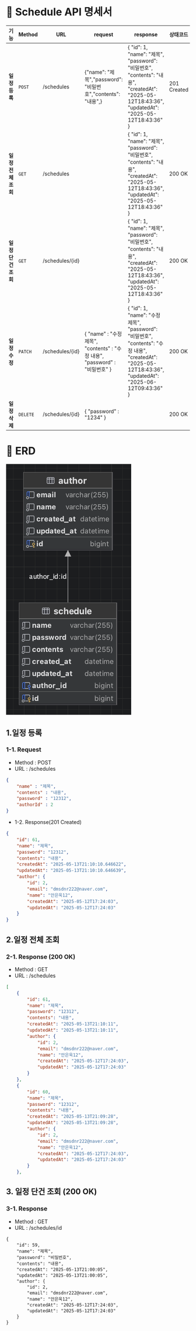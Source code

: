 # 📘 Schedule API 명세서

| 기능           | Method  | URL        | request                                                         | response                                                                                                                                       | 상태코드 |
|--------------|---------|------------|-----------------------------------------------------------------|------------------------------------------------------------------------------------------------------------------------------------------------|------|
| **일정등록**     | `POST`  | /schedules | {"name": "제목","password": "비밀번호","contents": "내용",}             | { "id": 1, "name": "제목", "password": "비밀번호", "contents": "내용", "createdAt": "2025-05-12T18:43:36", "updatedAt": "2025-05-12T18:43:36"  }       | 201 Created
| **일정 전체 조회** | `GET`   | /schedules |                                                                 | { "id": 1, "name": "제목", "password": "비밀번호", "contents": "내용", "createdAt": "2025-05-12T18:43:36", "updatedAt": "2025-05-12T18:43:36"  }       | 200 OK
| **일정 단건 조회** | `GET`   | /schedules/{id} |                                                                 | { "id": 1, "name": "제목", "password": "비밀번호", "contents": "내용", "createdAt": "2025-05-12T18:43:36", "updatedAt": "2025-05-12T18:43:36"  }       | 200 OK
| **일정 수정**    | `PATCH` | /schedules/{id} | { "name" : "수정 제목", "contents" : "수정 내용", "password" : "비밀번호" } | { "id": 1, "name": "수정 제목", "password": "비밀번호", "contents": "수정 내용", "createdAt": "2025-05-12T18:43:36", "updatedAt": "2025-06-12T09:43:36"  } | 200 OK
| **일정 삭제**    | `DELETE` |/schedules/{id} | { "password" : "1234" } |  | 200 OK

# 📘 ERD
![ERD](./images/ERD.png)

## 1.일정 등록
### 1-1. Request
- Method : POST
- URL : /schedules
```json
{
    "name" : "제목",
    "contents" : "내용",
    "password" : "12312",
    "authorId" : 2
}
```
- 1-2. Response(201 Created)

```json
{
    "id": 61,
    "name": "제목",
    "password": "12312",
    "contents": "내용",
    "createdAt": "2025-05-13T21:10:10.646622",
    "updatedAt": "2025-05-13T21:10:10.646639",
    "author": {
        "id": 2,
        "email": "dmsdnr222@naver.com",
        "name": "안은욱12",
        "createdAt": "2025-05-12T17:24:03",
        "updatedAt": "2025-05-12T17:24:03"
    }
}
```

## 2.일정 전체 조회
### 2-1. Response (200 OK)
- Method : GET
- URL : /schedules
```json
[
    {
        "id": 61,
        "name": "제목",
        "password": "12312",
        "contents": "내용",
        "createdAt": "2025-05-13T21:10:11",
        "updatedAt": "2025-05-13T21:10:11",
        "author": {
            "id": 2,
            "email": "dmsdnr222@naver.com",
            "name": "안은욱12",
            "createdAt": "2025-05-12T17:24:03",
            "updatedAt": "2025-05-12T17:24:03"
        }
    },
    {
        "id": 60,
        "name": "제목",
        "password": "12312",
        "contents": "내용",
        "createdAt": "2025-05-13T21:09:28",
        "updatedAt": "2025-05-13T21:09:28",
        "author": {
            "id": 2,
            "email": "dmsdnr222@naver.com",
            "name": "안은욱12",
            "createdAt": "2025-05-12T17:24:03",
            "updatedAt": "2025-05-12T17:24:03"
        }
    },
```

## 3. 일정 단건 조회 (200 OK)
### 3-1. Response
- Method : GET
- URL : /schedules/id
```
{
    "id": 59,
    "name": "제목",
    "password": "비밀번호",
    "contents": "내용",
    "createdAt": "2025-05-13T21:00:05",
    "updatedAt": "2025-05-13T21:00:05",
    "author": {
        "id": 2,
        "email": "dmsdnr222@naver.com",
        "name": "안은욱12",
        "createdAt": "2025-05-12T17:24:03",
        "updatedAt": "2025-05-12T17:24:03"
    }
}
```
